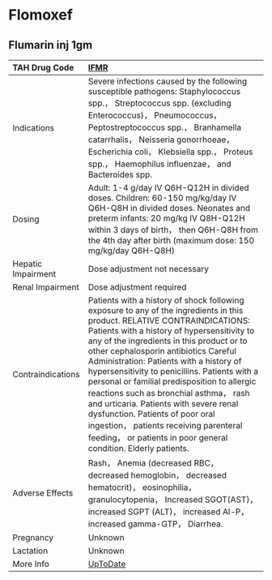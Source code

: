 # Flomoxef

## Flumarin inj 1gm

| TAH Drug Code      | [IFMR](https://www.tahsda.org.tw/drugs/hissearch.php?drug_code=IFMR)                                                                                                                                                                                                                                                                                                                                                                                                                                                                                                                                                                           |
|:-------------------|:-----------------------------------------------------------------------------------------------------------------------------------------------------------------------------------------------------------------------------------------------------------------------------------------------------------------------------------------------------------------------------------------------------------------------------------------------------------------------------------------------------------------------------------------------------------------------------------------------------------------------------------------------|
| Indications        | Severe infections caused by the following susceptible pathogens: Staphylococcus spp.， Streptococcus spp. (excluding Enterococcus)， Pneumococcus， Peptostreptococcus spp.， Branhamella catarrhalis， Neisseria gonorrhoeae， Escherichia coli， Klebsiella spp.， Proteus spp.， Haemophilus influenzae， and Bacteroides spp.                                                                                                                                                                                                                                                                                                              |
| Dosing             | Adult: 1-4 g/day IV Q6H-Q12H in divided doses. Children: 60-150 mg/kg/day IV Q6H-Q8H in divided doses. Neonates and preterm infants: 20 mg/kg IV Q8H-Q12H within 3 days of birth， then Q6H-Q8H from the 4th day after birth (maximum dose: 150 mg/kg/day Q6H-Q8H)                                                                                                                                                                                                                                                                                                                                                                             |
| Hepatic Impairment | Dose adjustment not necessary                                                                                                                                                                                                                                                                                                                                                                                                                                                                                                                                                                                                                  |
| Renal Impairment   | Dose adjustment required                                                                                                                                                                                                                                                                                                                                                                                                                                                                                                                                                                                                                       |
| Contraindications  | Patients with a history of shock following exposure to any of the ingredients in this product. RELATIVE CONTRAINDICATIONS: Patients with a history of hypersensitivity to any of the ingredients in this product or to other cephalosporin antibiotics Careful Administration: Patients with a history of hypersensitivity to penicillins. Patients with a personal or familial predisposition to allergic reactions such as bronchial asthma， rash and urticaria. Patients with severe renal dysfunction. Patients of poor oral ingestion， patients receiving parenteral feeding， or patients in poor general condition. Elderly patients. |
| Adverse Effects    | Rash， Anemia (decreased RBC， decreased hemoglobin， decreased hematocrit)， eosinophilia， granulocytopenia， Increased SGOT(AST)， increased SGPT (ALT)， increased Al-P， increased gamma-GTP， Diarrhea.                                                                                                                                                                                                                                                                                                                                                                                                                                  |
| Pregnancy          | Unknown                                                                                                                                                                                                                                                                                                                                                                                                                                                                                                                                                                                                                                        |
| Lactation          | Unknown                                                                                                                                                                                                                                                                                                                                                                                                                                                                                                                                                                                                                                        |
| More Info          | [UpToDate](https://www.uptodate.com/contents/flomoxef-international-drug-information-concise)                                                                                                                                                                                                                                                                                                                                                                                                                                                                                                                                                  |

